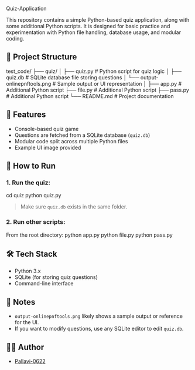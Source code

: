 Quiz-Application

This repository contains a simple Python-based quiz application, along with some additional Python scripts. It is designed for basic practice and experimentation with Python file handling, database usage, and modular coding.

## 📁 Project Structure

test_code/
├── quiz/
│   ├── quiz.py                    # Python script for quiz logic
│   ├── quiz.db                    # SQLite database file storing questions
│   └── output-onlinepnftools.png  # Sample output or UI representation
│
├── app.py                         # Additional Python script
├── file.py                        # Additional Python script
├── pass.py                        # Additional Python script
└── README.md                      # Project documentation

## 🎯 Features

- Console-based quiz game
- Questions are fetched from a SQLite database (`quiz.db`)
- Modular code split across multiple Python files
- Example UI image provided

## 🚀 How to Run

### 1. Run the quiz:
cd quiz
python quiz.py

> Make sure `quiz.db` exists in the same folder.

### 2. Run other scripts:
From the root directory:
python app.py
python file.py
python pass.py

## 🛠️ Tech Stack

- Python 3.x
- SQLite (for storing quiz questions)
- Command-line interface

## 🧾 Notes

- `output-onlinepnftools.png` likely shows a sample output or reference for the UI.
- If you want to modify questions, use any SQLite editor to edit `quiz.db`.

## 👩‍💻 Author

- [Pallavi-0622](https://github.com/Pallavi-0622)
